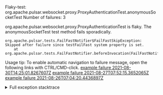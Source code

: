        
Flaky-test: org.apache.pulsar.websocket.proxy.ProxyAuthenticationTest.anonymousSocketTest
Number of failures: 3

org.apache.pulsar.websocket.proxy.ProxyAuthenticationTest is flaky. The anonymousSocketTest test method fails sporadically.

```
org.apache.pulsar.tests.FailFastNotifier$FailFastSkipException: Skipped after failure since testFailFast system property is set.
	at org.apache.pulsar.tests.FailFastNotifier.beforeInvocation(FailFastNotifier.java:88)

```

Usage tip: To enable automatic navigation to failure message, open the following links with CTRL/CMD-click.
[example failure 2021-08-30T14:25:01.8267607Z](https://github.com/apache/pulsar/runs/3462661639?check_suite_focus=true#step:9:683)
[example failure 2021-08-27T07:52:15.3652065Z](https://github.com/apache/pulsar/runs/3440855061?check_suite_focus=true#step:9:696)
[example failure 2021-08-26T07:04:20.4436897Z](https://github.com/apache/pulsar/runs/3429892062?check_suite_focus=true#step:9:656)


<details>
<summary>Full exception stacktrace</summary>
<code><pre>
org.apache.pulsar.tests.FailFastNotifier$FailFastSkipException: Skipped after failure since testFailFast system property is set.
	at org.apache.pulsar.tests.FailFastNotifier.beforeInvocation(FailFastNotifier.java:88)

</pre></code>
</details>

